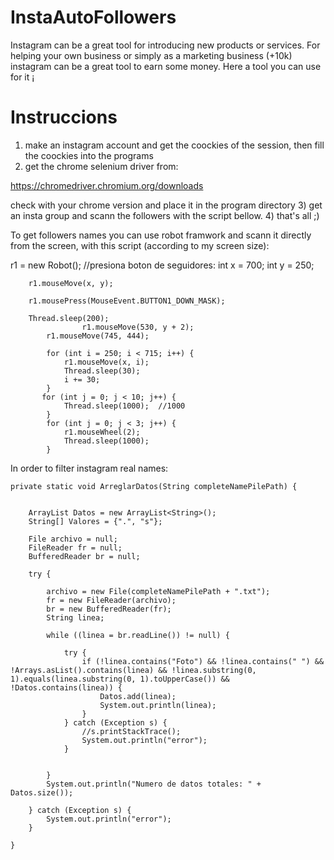 # InstaAutoFollowers

Instagram can be a great tool for introducing new products or services. For helping your own business or simply as a marketing business (+10k) instagram can be a great tool to earn some money. Here a tool you can use for it ¡

# Instruccions

1) make an instagram account and get the coockies of the session, then fill the coockies into the programs
2) get the chrome selenium driver from:

https://chromedriver.chromium.org/downloads

check with your chrome version and place it in the program directory
3) get an insta group and scann the followers with the script bellow.
4) that's all ;)


To get followers names you can use robot framwork and scann it directly from the screen, with this script (according to my screen size):

   r1 = new Robot();
        //presiona boton de seguidores:
        int x = 700;
        int y = 250;

        r1.mouseMove(x, y);

        r1.mousePress(MouseEvent.BUTTON1_DOWN_MASK);

        Thread.sleep(200);
                    r1.mouseMove(530, y + 2);
            r1.mouseMove(745, 444);

            for (int i = 250; i < 715; i++) {
                r1.mouseMove(x, i);
                Thread.sleep(30);
                i += 30;
            }
           for (int j = 0; j < 10; j++) {
                Thread.sleep(1000);  //1000
            }
            for (int j = 0; j < 3; j++) {
                r1.mouseWheel(2);
                Thread.sleep(1000);
            }

In order to filter instagram real names:

    private static void ArreglarDatos(String completeNamePilePath) {


        ArrayList Datos = new ArrayList<String>();
        String[] Valores = {".", "s"};

        File archivo = null;
        FileReader fr = null;
        BufferedReader br = null;

        try {

            archivo = new File(completeNamePilePath + ".txt");
            fr = new FileReader(archivo);
            br = new BufferedReader(fr);
            String linea;

            while ((linea = br.readLine()) != null) {

                try {
                    if (!linea.contains("Foto") && !linea.contains(" ") && !Arrays.asList().contains(linea) && !linea.substring(0, 1).equals(linea.substring(0, 1).toUpperCase()) && !Datos.contains(linea)) {
                        Datos.add(linea);
                        System.out.println(linea);
                    }
                } catch (Exception s) {
                    //s.printStackTrace();
                    System.out.println("error");
                }


            }
            System.out.println("Numero de datos totales: " + Datos.size());

        } catch (Exception s) {
            System.out.println("error");
        }

    }


